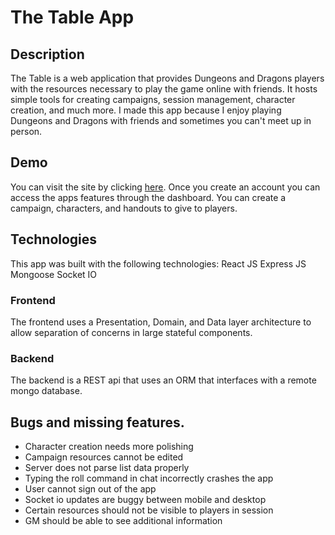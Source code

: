 # The Table App
## Description
The Table is a web application that provides Dungeons and Dragons players with the resources
necessary to play the game online with friends. It hosts simple tools for creating campaigns, session management, character creation, and much more. I made this app because I enjoy playing Dungeons and Dragons with friends and sometimes you can't meet up in person. 

## Demo
You can visit the site by clicking [here](http://thetable.us-east-1.elasticbeanstalk.com/).
Once you create an account you can access the apps features through the dashboard. You can create a campaign, characters, and handouts to give to players.

## Technologies
This app was built with the following technologies:
React JS
Express JS
Mongoose
Socket IO

### Frontend
The frontend uses a Presentation, Domain, and Data layer architecture to allow separation of concerns in large stateful components.

### Backend
The backend is a REST api that uses an ORM that interfaces with a remote mongo database.

## Bugs and missing features.
- Character creation needs more polishing
- Campaign resources cannot be edited
- Server does not parse list data properly
- Typing the roll command in chat incorrectly crashes the app
- User cannot sign out of the app
- Socket io updates are buggy between mobile and desktop
- Certain resources should not be visible to players in session
- GM should be able to see additional information
